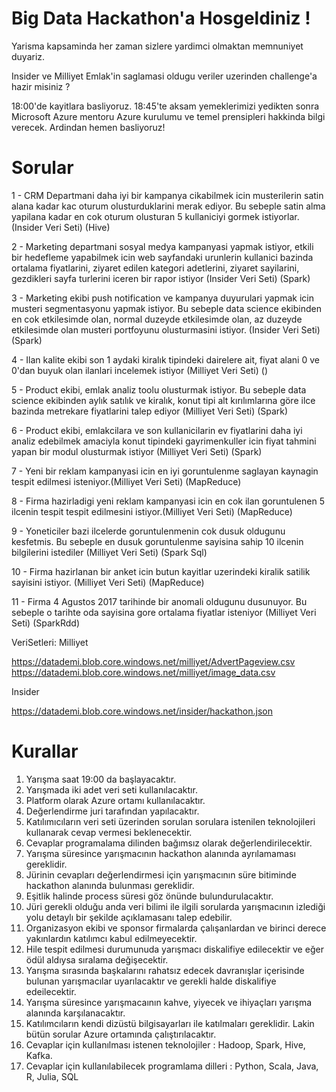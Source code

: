 # Big Data Hackathon'a Hosgeldiniz !

Yarisma kapsaminda her zaman sizlere yardimci olmaktan memnuniyet duyariz. 

Insider ve Milliyet Emlak'in saglamasi oldugu veriler uzerinden challenge'a hazir misiniz ?

18:00'de kayitlara basliyoruz.
18:45'te aksam yemeklerimizi yedikten sonra Microsoft Azure mentoru Azure kurulumu ve temel prensipleri hakkinda bilgi verecek.
Ardindan hemen basliyoruz!

# Sorular

1 -	CRM Departmani daha iyi bir kampanya cikabilmek icin musterilerin satin alana kadar kac oturum olusturduklarini merak ediyor. Bu sebeple satin alma yapilana kadar en cok oturum olusturan 5 kullaniciyi gormek istiyorlar. (Insider Veri Seti) (Hive)

2 -	Marketing departmani sosyal medya kampanyasi yapmak istiyor, etkili bir hedefleme yapabilmek icin web sayfandaki urunlerin kullanici bazinda ortalama fiyatlarini, ziyaret edilen kategori adetlerini, ziyaret sayilarini, gezdikleri sayfa turlerini iceren bir rapor istiyor (Insider Veri Seti) (Spark)

3 -	Marketing ekibi push notification ve kampanya duyurulari yapmak icin musteri segmentasyonu yapmak istiyor. Bu sebeple data science ekibinden en cok etkilesimde olan, normal duzeyde etkilesimde olan, az duzeyde etkilesimde olan musteri portfoyunu olusturmasini istiyor. (Insider Veri Seti) (Spark)

4 - Ilan kalite ekibi son 1 aydaki kiralık tipindeki dairelere ait, fiyat alani 0 ve 0'dan buyuk olan ilanlari incelemek istiyor (Milliyet Veri Seti) ()

5 - Product ekibi, emlak analiz toolu olusturmak istiyor. Bu sebeple data science ekibinden aylık satılık ve kiralık, konut tipi alt kırılımlarına göre ilce bazinda metrekare fiyatlarini talep ediyor (Milliyet Veri Seti) (Spark)

6 - Product ekibi, emlakcilara ve son kullanicilarin ev fiyatlarini daha iyi analiz edebilmek amaciyla konut tipindeki gayrimenkuller icin fiyat tahmini yapan bir modul olusturmak istiyor (Milliyet Veri Seti) (Spark)

7 - Yeni bir reklam kampanyasi icin en iyi goruntulenme saglayan kaynagin tespit edilmesi isteniyor.(Milliyet Veri Seti) (MapReduce)

8 - Firma hazirladigi yeni reklam kampanyasi icin en cok ilan goruntulenen 5 ilcenin tespit tespit edilmesini istiyor.(Milliyet Veri Seti) (MapReduce)

9 - Yoneticiler bazi ilcelerde goruntulenmenin cok dusuk oldugunu kesfetmis. Bu sebeple en dusuk goruntulenme sayisina sahip 10 ilcenin bilgilerini istediler (Milliyet Veri Seti) (Spark Sql)

10 - Firma hazirlanan bir anket icin butun kayitlar uzerindeki kiralik satilik sayisini istiyor. (Milliyet Veri Seti) (MapReduce)

11 - Firma 4 Agustos 2017 tarihinde bir anomali oldugunu dusunuyor. Bu sebeple o tarihte oda sayisina gore ortalama fiyatlar isteniyor (Milliyet Veri Seti) (SparkRdd)


VeriSetleri:
Milliyet

https://datademi.blob.core.windows.net/milliyet/AdvertPageview.csv
https://datademi.blob.core.windows.net/milliyet/image_data.csv

Insider

https://datademi.blob.core.windows.net/insider/hackathon.json

# Kurallar

1. Yarışma saat 19:00 da başlayacaktır.
2. Yarışmada iki adet veri seti kullanılacaktır.
3. Platform olarak Azure ortamı kullanılacaktır.
4. Değerlendirme juri tarafından yapılacaktır.
5. Katılımıcıların veri seti üzerinden sorulan sorulara istenilen teknolojileri kullanarak cevap vermesi beklenecektir.
6. Cevaplar programalama dilinden bağımsız olarak değerlendirilecektir.
7. Yarışma süresince yarışmacının hackathon alanında ayrılamaması gereklidir.
8. Jürinin cevapları değerlendirmesi için yarışmacının süre bitiminde hackathon alanında bulunması gereklidir.
9. Eşitlik halinde process süresi göz önünde bulundurulacaktır.
10. Jüri gerekli olduğu anda veri bilimi ile ilgili sorularda yarışmacının izlediği yolu detaylı bir şekilde açıklamasanı talep edebilir.
11. Organizasyon ekibi ve sponsor firmalarda çalışanlardan ve birinci derece yakınlardın katılımcı kabul edilmeyecektir.
12. Hile tespit edilmesi durumunuda yarışmacı diskalifiye edilecektir ve eğer ödül aldıysa sıralama değişecektir.
13. Yarışma sırasında başkalarını rahatsız edecek davranışlar içerisinde bulunan yarışmacılar uyarılacaktır ve gerekli halde diskalifiye edeilecektir.
14. Yarışma süresince yarışmacaının kahve, yiyecek ve ihiyaçları yarışma alanında karşılanacaktır.
15. Katılımcıların kendi dizüstü bilgisayarları ile katılmaları gereklidir. Lakin bütün sorular Azure ortamında çalıştırılacaktır.
16. Cevaplar için kullanılması istenen teknolojiler : Hadoop, Spark, Hive, Kafka.
17. Cevaplar için kullanılabilecek programlama dilleri : Python, Scala, Java, R, Julia, SQL
